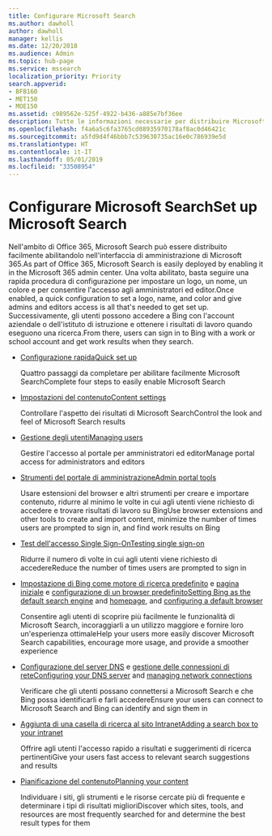 ```yaml
---
title: Configurare Microsoft Search
ms.author: dawholl
author: dawholl
manager: kellis
ms.date: 12/20/2018
ms.audience: Admin
ms.topic: hub-page
ms.service: mssearch
localization_priority: Priority
search.appverid:
- BFB160
- MET150
- MOE150
ms.assetid: c989562e-525f-4922-b436-a885e7bf36ee
description: Tutte le informazioni necessarie per distribuire Microsoft Search nell'organizzazione
ms.openlocfilehash: f4a6a5c6fa3765cd08935970178af8ac0d46421c
ms.sourcegitcommit: a5fd9d4f46bbb7c539630735ac16e0c786939e5d
ms.translationtype: HT
ms.contentlocale: it-IT
ms.lasthandoff: 05/01/2019
ms.locfileid: "33508954"
---
```

# <a name="set-up-microsoft-search"></a><span data-ttu-id="41d86-103">Configurare Microsoft Search</span><span class="sxs-lookup"><span data-stu-id="41d86-103">Set up Microsoft Search</span></span>

<span data-ttu-id="41d86-104">Nell'ambito di Office 365, Microsoft Search può essere distribuito facilmente abilitandolo nell'interfaccia di amministrazione di Microsoft 365.</span><span class="sxs-lookup"><span data-stu-id="41d86-104">As part of Office 365, Microsoft Search is easily deployed by enabling it in the Microsoft 365 admin center.</span></span> <span data-ttu-id="41d86-105">Una volta abilitato, basta seguire una rapida procedura di configurazione per impostare un logo, un nome, un colore e per consentire l'accesso agli amministratori ed editor.</span><span class="sxs-lookup"><span data-stu-id="41d86-105">Once enabled, a quick configuration to set a logo, name, and color and give admins and editors access is all that's needed to get set up.</span></span> <span data-ttu-id="41d86-106">Successivamente, gli utenti possono accedere a Bing con l'account aziendale o dell'istituto di istruzione e ottenere i risultati di lavoro quando eseguono una ricerca.</span><span class="sxs-lookup"><span data-stu-id="41d86-106">From there, users can sign in to Bing with a work or school account and get work results when they search.</span></span>

- [<span data-ttu-id="41d86-107">Configurazione rapida</span><span class="sxs-lookup"><span data-stu-id="41d86-107">Quick set up</span></span>](quick-set-up.md)
    
    <span data-ttu-id="41d86-108">Quattro passaggi da completare per abilitare facilmente Microsoft Search</span><span class="sxs-lookup"><span data-stu-id="41d86-108">Complete four steps to easily enable Microsoft Search</span></span>

- [<span data-ttu-id="41d86-109">Impostazioni del contenuto</span><span class="sxs-lookup"><span data-stu-id="41d86-109">Content settings</span></span>](content-settings.md)
    
    <span data-ttu-id="41d86-110">Controllare l'aspetto dei risultati di Microsoft Search</span><span class="sxs-lookup"><span data-stu-id="41d86-110">Control the look and feel of Microsoft Search results</span></span>
    
- [<span data-ttu-id="41d86-111">Gestione degli utenti</span><span class="sxs-lookup"><span data-stu-id="41d86-111">Managing users</span></span>](add-users.md)
    
    <span data-ttu-id="41d86-112">Gestire l'accesso al portale per amministratori ed editor</span><span class="sxs-lookup"><span data-stu-id="41d86-112">Manage portal access for administrators and editors</span></span>
    
- [<span data-ttu-id="41d86-113">Strumenti del portale di amministrazione</span><span class="sxs-lookup"><span data-stu-id="41d86-113">Admin portal tools</span></span>](admin-portal-tools.md)
    
    <span data-ttu-id="41d86-114">Usare estensioni del browser e altri strumenti per creare e importare contenuto, ridurre al minimo le volte in cui agli utenti viene richiesto di accedere e trovare risultati di lavoro su Bing</span><span class="sxs-lookup"><span data-stu-id="41d86-114">Use browser extensions and other tools to create and import content, minimize the number of times users are prompted to sign in, and find work results on Bing</span></span>
    
- [<span data-ttu-id="41d86-115">Test dell'accesso Single Sign-On</span><span class="sxs-lookup"><span data-stu-id="41d86-115">Testing single sign-on</span></span>](test-single-sign-on.md)
    
    <span data-ttu-id="41d86-116">Ridurre il numero di volte in cui agli utenti viene richiesto di accedere</span><span class="sxs-lookup"><span data-stu-id="41d86-116">Reduce the number of times users are prompted to sign in</span></span>
    
- <span data-ttu-id="41d86-117">[Impostazione di Bing come motore di ricerca predefinito](set-default-search-engine.md) e [pagina iniziale](set-default-homepage.md) e [configurazione di un browser predefinito](set-default-browser.md)</span><span class="sxs-lookup"><span data-stu-id="41d86-117">[Setting Bing as the default search engine](set-default-search-engine.md) and [homepage](set-default-homepage.md), and [configuring a default browser](set-default-browser.md)</span></span>
    
    <span data-ttu-id="41d86-118">Consentire agli utenti di scoprire più facilmente le funzionalità di Microsoft Search, incoraggiarli a un utilizzo maggiore e fornire loro un'esperienza ottimale</span><span class="sxs-lookup"><span data-stu-id="41d86-118">Help your users more easily discover Microsoft Search capabilities, encourage more usage, and provide a smoother experience</span></span>
    
- <span data-ttu-id="41d86-119">[Configurazione del server DNS](advanced-dns-configuration.md) e [gestione delle connessioni di rete](manage-network-connections.md)</span><span class="sxs-lookup"><span data-stu-id="41d86-119">[Configuring your DNS server](advanced-dns-configuration.md) and [managing network connections](manage-network-connections.md)</span></span>
    
    <span data-ttu-id="41d86-120">Verificare che gli utenti possano connettersi a Microsoft Search e che Bing possa identificarli e farli accedere</span><span class="sxs-lookup"><span data-stu-id="41d86-120">Ensure your users can connect to Microsoft Search and Bing can identify and sign them in</span></span>

- [<span data-ttu-id="41d86-121">Aggiunta di una casella di ricerca al sito Intranet</span><span class="sxs-lookup"><span data-stu-id="41d86-121">Adding a search box to your intranet</span></span>](add-a-search-box-to-your-intranet-site.md)

    <span data-ttu-id="41d86-122">Offrire agli utenti l'accesso rapido a risultati e suggerimenti di ricerca pertinenti</span><span class="sxs-lookup"><span data-stu-id="41d86-122">Give your users fast access to relevant search suggestions and results</span></span>

- [<span data-ttu-id="41d86-123">Pianificazione del contenuto</span><span class="sxs-lookup"><span data-stu-id="41d86-123">Planning your content</span></span>](plan-your-content.md)
    
    <span data-ttu-id="41d86-124">Individuare i siti, gli strumenti e le risorse cercate più di frequente e determinare i tipi di risultati migliori</span><span class="sxs-lookup"><span data-stu-id="41d86-124">Discover which sites, tools, and resources are most frequently searched for and determine the best result types for them</span></span>

  

